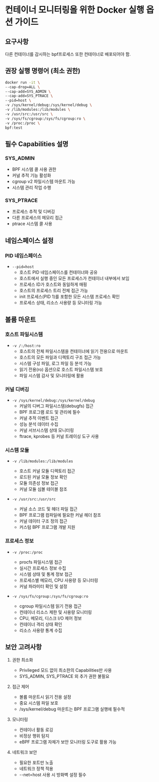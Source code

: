 # 컨테이너 모니터링을 위한 Docker 실행 옵션 가이드

## 요구사항
다른 컨테이너를 감시하는 bpf프로세스 또한 컨테이너로 배포되어야 함.

## 권장 실행 명령어 (최소 권한)
```bash
docker run -it \
--cap-drop=ALL \
--cap-add=SYS_ADMIN \
--cap-add=SYS_PTRACE \
--pid=host \
-v /sys/kernel/debug:/sys/kernel/debug \
-v /lib/modules:/lib/modules \
-v /usr/src:/usr/src \
-v /sys/fs/cgroup:/sys/fs/cgroup:ro \
-v /proc:/proc \
bpf:test
```

## 필수 Capabilities 설명

### SYS_ADMIN
- BPF 시스템 콜 사용 권한
- 커널 추적 기능 활성화
- cgroup v2 파일시스템 마운트 가능
- 시스템 관리 작업 수행

### SYS_PTRACE
- 프로세스 추적 및 디버깅
- 다른 프로세스의 메모리 접근
- ptrace 시스템 콜 사용

## 네임스페이스 설정

### PID 네임스페이스
- `--pid=host`
  - 호스트 PID 네임스페이스를 컨테이너와 공유
  - 호스트에서 실행 중인 모든 프로세스가 컨테이너 내부에서 보임
  - 프로세스 ID가 호스트와 동일하게 매핑
  - 호스트의 프로세스 트리 전체 접근 가능
  - init 프로세스(PID 1)를 포함한 모든 시스템 프로세스 확인
  - 프로세스 상태, 리소스 사용량 등 모니터링 가능

## 볼륨 마운트

### 호스트 파일시스템
- `-v /:/host:ro`
  - 호스트의 전체 파일시스템을 컨테이너에 읽기 전용으로 마운트
  - 호스트의 모든 파일과 디렉토리 구조 접근 가능
  - 시스템 구성 파일, 로그 파일 등 분석 가능
  - 읽기 전용(ro) 옵션으로 호스트 파일시스템 보호
  - 파일 시스템 감사 및 모니터링에 활용

### 커널 디버깅
- `-v /sys/kernel/debug:/sys/kernel/debug`
  - 커널의 디버그 파일시스템(debugfs) 접근
  - BPF 프로그램 로드 및 관리에 필수
  - 커널 추적 이벤트 접근
  - 성능 분석 데이터 수집
  - 커널 서브시스템 상태 모니터링
  - ftrace, kprobes 등 커널 트레이싱 도구 사용

### 시스템 모듈
- `-v /lib/modules:/lib/modules`
  - 호스트 커널 모듈 디렉토리 접근
  - 로드된 커널 모듈 정보 확인
  - 모듈 의존성 정보 접근
  - 커널 모듈 심볼 테이블 참조

- `-v /usr/src:/usr/src`
  - 커널 소스 코드 및 헤더 파일 접근
  - BPF 프로그램 컴파일에 필요한 커널 헤더 참조
  - 커널 데이터 구조 정의 접근
  - 커스텀 BPF 프로그램 개발 지원

### 프로세스 정보
- `-v /proc:/proc`
  - procfs 파일시스템 접근
  - 실시간 프로세스 정보 수집
  - 시스템 상태 및 통계 정보 접근
  - 프로세스별 메모리, CPU 사용량 등 모니터링
  - 커널 파라미터 확인 및 설정

- `-v /sys/fs/cgroup:/sys/fs/cgroup:ro`
  - cgroup 파일시스템 읽기 전용 접근
  - 컨테이너 리소스 제한 및 사용량 모니터링
  - CPU, 메모리, 디스크 I/O 제어 정보
  - 컨테이너 격리 상태 확인
  - 리소스 사용량 통계 수집

## 보안 고려사항
1. 권한 최소화
   - Privileged 모드 없이 최소한의 Capabilities만 사용
   - SYS_ADMIN, SYS_PTRACE 외 추가 권한 불필요

2. 접근 제어
   - 볼륨 마운트시 읽기 전용 설정
   - 중요 시스템 파일 보호
   - /sys/kernel/debug 마운트는 BPF 프로그램 실행에 필수적

3. 모니터링
   - 컨테이너 활동 로깅
   - 비정상 행위 탐지
   - eBPF 프로그램 자체가 보안 모니터링 도구로 활용 가능

4. 네트워크 보안
   - 필요한 포트만 노출
   - 네트워크 정책 적용 
   - --net=host 사용 시 방화벽 설정 필수